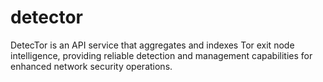 # detector
DetecTor is an API service that aggregates and indexes Tor exit node intelligence, providing reliable detection and management capabilities for enhanced network security operations. 
